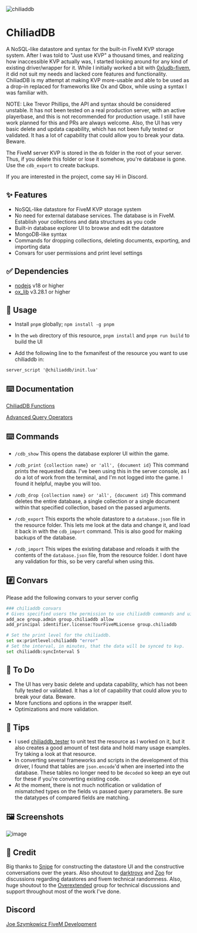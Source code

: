
![chiliaddb](https://github.com/user-attachments/assets/816812e4-447f-48ba-bb23-0cfd008e41d8)


# ChiliadDB

A NoSQL-like datastore and syntax for the built-in FiveM KVP storage system. After I was told to "Just use KVP" a thousand times, and realizing how inaccessible KVP actually was, I started looking around for any kind of existing driver/wrapper for it. While I initially worked a bit with [0xludb-fivem](https://github.com/0xwal/0xludb-fivem), it did not suit my needs and lacked core features and functionality. ChiliadDB is my attempt at making KVP more-usable and able to be used as a drop-in replaced for frameworks like Ox and Qbox, while using a syntax I was familiar with. 

NOTE: Like Trevor Phillips, the API and syntax should be considered unstable. It has not been tested on a real production server, with an active playerbase, and this is not recommended for production usage. I still have work planned for this and PRs are always welcome. Also, the UI has very basic delete and updata capability, which has not been fully tested or validated. It has a lot of capability that could allow you to break your data. Beware.

The FiveM server KVP is stored in the `db` folder in the root of your server. Thus, if you delete this folder or lose it somehow, you're database is gone. Use the `cdb_export` to create backups.

If you are interested in the project, come say Hi in Discord.


## ✨ Features
- NoSQL-like datastore for FiveM KVP storage system
- No need for external database services. The database is in FiveM. Establish your collections and data structures as you code
- Built-in database explorer UI to browse and edit the datastore
- MongoDB-like syntax
- Commands for dropping collections, deleting documents, exporting, and importing data
- Convars for user permissions and print level settings


## ✅ Dependencies
 - [nodejs](https://nodejs.org/en) v18 or higher
 - [ox_lib](https://github.com/overextended/ox_lib) v3.28.1 or higher


## 👀 Usage

- Install `pnpm` globally; `npm install -g pnpm`

- In the `web` directory of this resource, `pnpm install` and `pnpm run build` to build the UI

- Add the following line to the fxmanifest of the resource you want to use chiliaddb in:
```
server_script '@chiliaddb/init.lua'
```


## ⌨️ Documentation

[ChiliadDB Functions](EXAMPLES.md)

[Advanced Query Operators](OPERATORS.md)


## ⌨️ Commands
 - `/cdb_show` This opens the database explorer UI within the game.

 - `/cdb_print {collection name} or 'all', {document id}` This command prints the requested data. I've been using this in the server console, as I do a lot of work from the terminal, and I'm not logged into the game. I found it helpful, maybe you will too.

  - `/cdb_drop {collection name} or 'all', {document id}` This command deletes the entire database, a single collection or a single document within that specified collection, based on the passed arguments.

 - `/cdb_export` This exports the whole datastore to a `database.json` file in the resource folder. This lets me look at the data and change it, and load it back in with the `cdb_import` command. This is also good for making backups of the database.

  - `/cdb_import` This wipes the existing database and reloads it with the contents of the `database.json` file, from the resource folder. I dont have any validation for this, so be very careful when using this.

 ## #️⃣ Convars

Please add the following convars to your server config
```bash
### chiliaddb convars
# Gives specified users the permission to use chiliaddb commands and ui
add_ace group.admin group.chiliaddb allow
add_principal identifier.license:YourFiveMLicense group.chiliaddb

# Set the print level for the chiliaddb.
set ox:printlevel:chiliaddb "error"
# Set the interval, in minutes, that the data will be synced to kvp.
set chiliaddb:syncInterval 5
```


## 💢 To Do

- The UI has very basic delete and updata capability, which has not been fully tested or validated. It has a lot of capability that could allow you to break your data. Beware.
- More functions and options in the wrapper itself.
- Optimizations and more validation.


## 👀 Tips

- I used [chiliaddb_tester](https://github.com/JoeSzymkowiczFiveM/chiliaddb_tester) to unit test the resource as I worked on it, but it also creates a good amount of test data and hold many usage examples. Try taking a look at that resource.
- In converting several frameworks and scripts in the development of this driver, I found that tables are `json.encode`'d when are inserted into the database. These tables no longer need to be `decoded` so keep an eye out for these if you're converting existing code.
- At the moment, there is not much notification or validation of mismatched types on the fields vs passed query parameters. Be sure the datatypes of compared fields are matching.


## 🖼️ Screenshots

![image](https://github.com/user-attachments/assets/df41d60e-6939-4a2d-adc2-84958268bee3)


## 👐 Credit

Big thanks to [Snipe](https://github.com/snipe-scripts) for constructing the datastore UI and the constructive conversations over the years. Also shoutout to [darktrovx](https://github.com/darktrovx) and [Zoo](https://github.com/FjamZoo) for discussions regarding datastores and fivem technical randomness. Also, huge shoutout to the [Overextended](https://github.com/overextended) group for technical discussions and support throughout most of the work I've done.


## Discord

[Joe Szymkowicz FiveM Development](https://discord.gg/5vPGxyCB4z)
